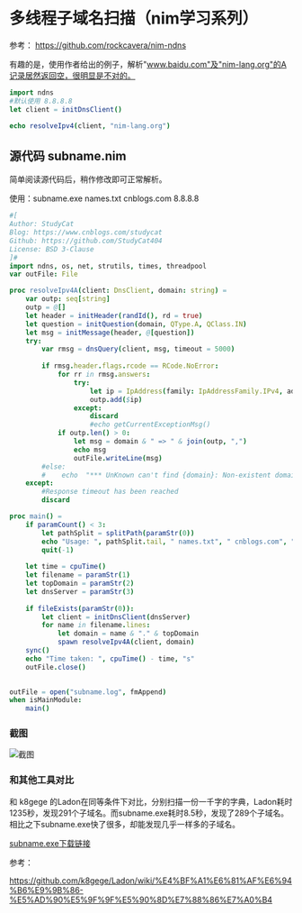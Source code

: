 # 多线程子域名扫描（nim学习系列）

参考： https://github.com/rockcavera/nim-ndns

有趣的是，使用作者给出的例子，解析"www.baidu.com"及"nim-lang.org"的A记录居然返回空，很明显是不对的。

``` nim
import ndns
#默认使用 8.8.8.8 
let client = initDnsClient()

echo resolveIpv4(client, "nim-lang.org")
```

## 源代码 subname.nim

简单阅读源代码后，稍作修改即可正常解析。  

使用：subname.exe names.txt cnblogs.com 8.8.8.8

``` nim
#[
Author: StudyCat
Blog: https://www.cnblogs.com/studycat
Github: https://github.com/StudyCat404
License: BSD 3-Clause
]#
import ndns, os, net, strutils, times, threadpool
var outFile: File

proc resolveIpv4A(client: DnsClient, domain: string) =
    var outp: seq[string]
    outp = @[]
    let header = initHeader(randId(), rd = true)
    let question = initQuestion(domain, QType.A, QClass.IN)
    let msg = initMessage(header, @[question])
    try:
        var rmsg = dnsQuery(client, msg, timeout = 5000)
        
        if rmsg.header.flags.rcode == RCode.NoError:
            for rr in rmsg.answers:
                try:
                    let ip = IpAddress(family: IpAddressFamily.IPv4, address_v4: RDataA(rr.rdata).address)
                    outp.add($ip)                    
                except:
                    discard
                    #echo getCurrentExceptionMsg()
            if outp.len() > 0:        
                let msg = domain & " => " & join(outp, ",")
                echo msg
                outFile.writeLine(msg)
        #else:
        #    echo  "*** UnKnown can't find {domain}: Non-existent domain"
    except:
        #Response timeout has been reached
        discard

proc main() =     
    if paramCount() < 3:
        let pathSplit = splitPath(paramStr(0))
        echo "Usage: ", pathSplit.tail, " names.txt", " cnblogs.com", " 8.8.8.8" 
        quit(-1)
        
    let time = cpuTime()
    let filename = paramStr(1)
    let topDomain = paramStr(2)
    let dnsServer = paramStr(3)
    
    if fileExists(paramStr(0)):
        let client = initDnsClient(dnsServer)    
        for name in filename.lines:
            let domain = name & "." & topDomain
            spawn resolveIpv4A(client, domain)
    sync()
    echo "Time taken: ", cpuTime() - time, "s"
    outFile.close()
    

outFile = open("subname.log", fmAppend)    
when isMainModule:
    main()
```

### 截图

![截图](https://files-cdn.cnblogs.com/files/StudyCat/subname.bmp)

### 和其他工具对比

和 k8gege 的Ladon在同等条件下对比，分别扫描一份一千字的字典，Ladon耗时1235秒，发现291个子域名。而subname.exe耗时8.5秒，发现了289个子域名。相比之下subname.exe快了很多，却能发现几乎一样多的子域名。

[subname.exe下载链接](https://github.com/StudyCat404/myNimExamples/blob/main/examples/subname.exe)

参考：

https://github.com/k8gege/Ladon/wiki/%E4%BF%A1%E6%81%AF%E6%94%B6%E9%9B%86-%E5%AD%90%E5%9F%9F%E5%90%8D%E7%88%86%E7%A0%B4



